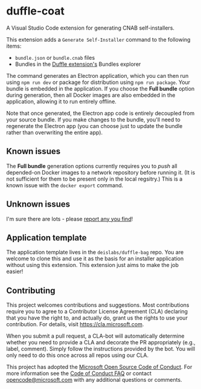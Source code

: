 # duffle-coat

A Visual Studio Code extension for generating CNAB self-installers.

This extension adds a `Generate Self-Installer` command to the following items:

* `bundle.json` or `bundle.cnab` files
* Bundles in the [Duffle extension's](https://marketplace.visualstudio.com/items?itemName=ms-kubernetes-tools.duffle-vscode) Bundles explorer

The command generates an Electron application, which you can then run using `npm run dev` or package for distribution using `npm run package`.  Your bundle is embedded in the application.  If you choose the **Full bundle** option during generation, then all Docker images are also embedded in the application, allowing it to run entirely offline.

Note that once generated, the Electron app code is entirely decoupled from your source bundle.  If you make changes to the bundle, you'll need to regenerate the Electron app (you can choose just to update the bundle rather than overwriting the entire app).

## Known issues

The **Full bundle** generation options currently requires you to _push_ all depended-on Docker images to a network repository before running it.  (It is not sufficient for them to be present only in the local regsitry.)  This is a known issue with the `docker export` command.

## Unknown issues

I'm sure there are lots - please [report any you find](https://github.com/deislabs/duffle-coat/issues)!

## Application template

The application template lives in the `deislabs/duffle-bag` repo.  You are welcome to clone this and use it as the basis for an installer application without using this extension.  This extension just aims to make the job easier!

## Contributing

This project welcomes contributions and suggestions.  Most contributions require you to agree to a
Contributor License Agreement (CLA) declaring that you have the right to, and actually do, grant us
the rights to use your contribution. For details, visit https://cla.microsoft.com.

When you submit a pull request, a CLA-bot will automatically determine whether you need to provide
a CLA and decorate the PR appropriately (e.g., label, comment). Simply follow the instructions
provided by the bot. You will only need to do this once across all repos using our CLA.

This project has adopted the [Microsoft Open Source Code of Conduct](https://opensource.microsoft.com/codeofconduct/).
For more information see the [Code of Conduct FAQ](https://opensource.microsoft.com/codeofconduct/faq/) or
contact [opencode@microsoft.com](mailto:opencode@microsoft.com) with any additional questions or comments.

